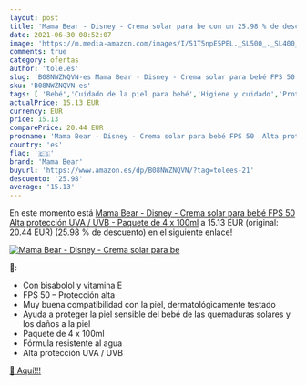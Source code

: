 ```yaml
---
layout: post
title: 'Mama Bear - Disney - Crema solar para be con un 25.98 % de descuento'
date: 2021-06-30 08:52:07
image: 'https://m.media-amazon.com/images/I/51T5npE5PEL._SL500_._SL400_.jpg'
comments: true
category: ofertas
author: 'tole.es'
slug: 'B08NWZNQVN-es Mama Bear - Disney - Crema solar para bebé FPS 50 Alta...'
sku: 'B08NWZNQVN-es'
tags: [ 'Bebé','Cuidado de la piel para bebé','Higiene y cuidado','Protectores solares para bebé','bear','bebé','mama','mama bear', ]
actualPrice: 15.13 EUR
currency: EUR
price: 15.13
comparePrice: 20.44 EUR
prodname: 'Mama Bear - Disney - Crema solar para bebé FPS 50  Alta protección UVA / UVB  - Paquete de 4 x 100ml'
country: 'es'
flag: '🇪🇸'
brand: 'Mama Bear'
buyurl: 'https://www.amazon.es/dp/B08NWZNQVN/?tag=tolees-21'
descuento: '25.98'
average: '15.13'
---
```


En este momento está [Mama Bear - Disney - Crema solar para bebé FPS 50  Alta protección UVA / UVB  - Paquete de 4 x 100ml](https://www.amazon.es/dp/B08NWZNQVN/?tag=tolees-21) a 15.13 EUR (original: 20.44 EUR) (25.98 %  de descuento) en el siguiente enlace!

[![Mama Bear - Disney - Crema solar para be](https://m.media-amazon.com/images/I/51T5npE5PEL._SL500_._SL400_.jpg)](https://www.amazon.es/dp/B08NWZNQVN/?tag=tolees-21)

🔎:

- Con bisabolol y vitamina E
- FPS 50 – Protección alta
- Muy buena compatibilidad con la piel, dermatológicamente testado
- Ayuda a proteger la piel sensible del bebé de las quemaduras solares y los daños a la piel
- Paquete de 4 x 100ml
- Fórmula resistente al agua
- Alta protección UVA / UVB

[🛒 Aquí!!!](https://www.amazon.es/dp/B08NWZNQVN/?tag=tolees-21)
